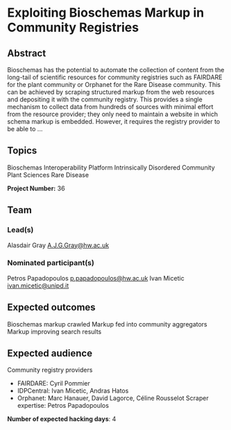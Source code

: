 # Exploiting Bioschemas Markup in Community Registries

## Abstract

Bioschemas has the potential to automate the collection of content from the long-tail of scientific resources for community registries such as FAIRDARE for the plant community or Orphanet for the Rare Disease community. This can be achieved by scraping structured markup from the web resources and depositing it with the community registry. This provides a single mechanism to collect data from hundreds of sources with minimal effort from the resource provider; they only need to maintain a website in which schema markup is embedded. However, it requires the registry provider to be able to ...

## Topics

Bioschemas
 Interoperability Platform
 Intrinsically Disordered Community
 Plant Sciences
 Rare Disease

**Project Number:** 36

## Team

### Lead(s)

Alasdair Gray A.J.G.Gray@hw.ac.uk

### Nominated participant(s)

Petros Papadopoulos <p.papadopoulos@hw.ac.uk>
 Ivan Micetic <ivan.micetic@unipd.it>

## Expected outcomes

Bioschemas markup crawled
 Markup fed into community aggregators
 Markup improving search results

## Expected audience

Community registry providers
 - FAIRDARE: Cyril Pommier
 - IDPCentral: Ivan Micetic, Andras Hatos
 - Orphanet: Marc Hanauer, David Lagorce, Céline Rousselot
 Scraper expertise: Petros Papadopoulos

**Number of expected hacking days**: 4

